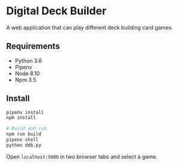 # Digital Deck Builder

A web application that can play different deck building card games.

## Requirements

- Python 3.6
- Pipenv
- Node 8.10
- Npm 3.5

## Install

```bash
pipenv install
npm install

# Build and run
npm run build
pipenv shell
python ddb.py
```

Open `localhost:5000` in two browser tabs and select a game.
